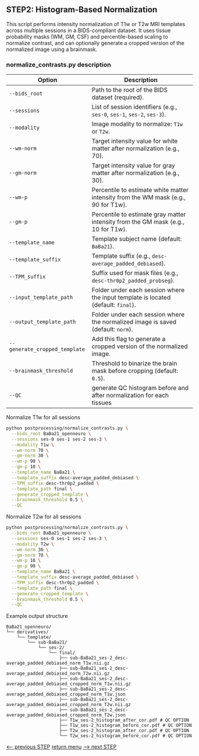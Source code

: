 ## STEP2: Histogram-Based Normalization 

This script performs intensity normalization of T1w or T2w MRI templates across multiple sessions in a BIDS-compliant dataset. 
It uses tissue probability masks (WM, GM, CSF) and percentile-based scaling to normalize contrast, and can optionally generate a cropped version of the normalized image using a brainmask.

### normalize_contrasts.py description
| Option                        | Description                                                                        |
|-------------------------------|------------------------------------------------------------------------------------|
| `--bids_root`                 | Path to the root of the BIDS dataset (required).                                   |
| `--sessions`                  | List of session identifiers (e.g., `ses-0`, `ses-1`, `ses-2`, `ses-3`).            |
| `--modality`                  | Image modality to normalize: `T1w` or `T2w`.                                       |
| `--wm-norm`                   | Target intensity value for white matter after normalization (e.g., 70).            |
| `--gm-norm`                   | Target intensity value for gray matter after normalization (e.g., 30).             |
| `--wm-p`                      | Percentile to estimate white matter intensity from the WM mask (e.g., 90 for T1w). |
| `--gm-p`                      | Percentile to estimate gray matter intensity from the GM mask (e.g., 10 for T1w).  |
| `--template_name`             | Template subject name (default: `BaBa21`).                                         |
| `--template_suffix`           | Template suffix (e.g., `desc-average_padded_debiased`).                            |
| `--TPM_suffix`                | Suffix used for mask files (e.g., `desc-thr0p2_padded_probseg`).                   |
| `--input_template_path`       | Folder under each session where the input template is located (default: `final`).  |
| `--output_template_path`      | Folder under each session where the normalized image is saved (default: `norm`).   |
| `--generate_cropped_template` | Add this flag to generate a cropped version of the normalized image.               |
| `--brainmask_threshold`       | Threshold to binarize the brain mask before cropping (default: `0.5`).             |
| `--QC`                        | generate QC histogram before and after normalization for each tissues              |

Normalize T1w for all sessions
```bash
python postprocessing/normalize_contrasts.py \
  --bids_root BaBa21_openneuro \
  --sessions ses-0 ses-1 ses-2 ses-3 \
  --modality T1w \
  --wm-norm 70 \
  --gm-norm 30 \
  --wm-p 90 \
  --gm-p 10 \
  --template_name BaBa21 \
  --template_suffix desc-average_padded_debiased \
  --TPM_suffix desc-thr0p2_padded \
  --template_path final \
  --generate_cropped_template \
  --brainmask_threshold 0.5 \
  --QC 
```
Normalize T2w for all sessions
```bash
python postprocessing/normalize_contrasts.py \
  --bids_root BaBa21_openneuro \
  --sessions ses-0 ses-1 ses-2 ses-3 \
  --modality T2w \
  --wm-norm 30 \
  --gm-norm 70 \
  --wm-p 10 \
  --gm-p 90 \
  --template_name BaBa21 \
  --template_suffix desc-average_padded_debiased \
  --TPM_suffix desc-thr0p2_padded \
  --template_path final \
  --generate_cropped_template \
  --brainmask_threshold 0.5 \
  --QC 
```
Example output structure
```
BaBa21_openneuro/
└── derivatives/
    └── template/
        └── sub-BaBa21/
            └── ses-2/
                └── final/
                    ├── sub-BaBa21_ses-2_desc-average_padded_debiased_norm_T1w.nii.gz
                    ├── sub-BaBa21_ses-2_desc-average_padded_debiased_norm_T2w.nii.gz
                    ├── sub-BaBa21_ses-2_desc-average_padded_debiased_cropped_norm_T1w.nii.gz
                    ├── sub-BaBa21_ses-2_desc-average_padded_debiased_cropped_norm_T1w.json
                    ├── sub-BaBa21_ses-2_desc-average_padded_debiased_cropped_norm_T2w.nii.gz
                    ├── sub-BaBa21_ses-2_desc-average_padded_debiased_cropped_norm_T2w.json  
                    ├── T1w_ses-2_histogram_after_cor.pdf # QC OPTION
                    ├── T1w_ses-2_histogram_before_cor.pdf # QC OPTION
                    ├── T2w_ses-2_histogram_after_cor.pdf # QC OPTION
                    └── T2w_ses-2_histogram_before_cor.pdf # QC OPTION        

```

[<-- previous STEP](bias_correction.md) [return menu](../pipeline4D.md) [--> next STEP](longitudinal_registration.md)